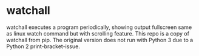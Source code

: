 # watchall

watchall executes a program periodically, showing output fullscreen same as linux watch command
but with scrolling feature. This repo is a copy of watchall from pip. The original version does not run with 
Python 3 due to a Python 2 print-bracket-issue.
